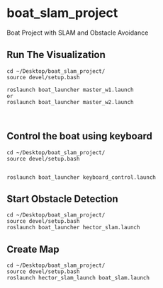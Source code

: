 # boat_slam_project
Boat Project with SLAM and Obstacle Avoidance


## Run The Visualization

```
cd ~/Desktop/boat_slam_project/
source devel/setup.bash

roslaunch boat_launcher master_w1.launch 
or
roslaunch boat_launcher master_w2.launch 



```

## Control the boat using keyboard

```
cd ~/Desktop/boat_slam_project/
source devel/setup.bash


roslaunch boat_launcher keyboard_control.launch 

```

## Start Obstacle Detection

```
cd ~/Desktop/boat_slam_project/
source devel/setup.bash
roslaunch boat_launcher hector_slam.launch 

```

## Create Map

```
cd ~/Desktop/boat_slam_project/
source devel/setup.bash
roslaunch hector_slam_launch boat_slam.launch 


```

